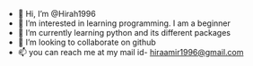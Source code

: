 - 👋 Hi, I’m @Hirah1996
- 👀 I’m interested in learning programming. I am a beginner
- 🌱 I’m currently learning python and its different packages
- 💞️ I’m looking to collaborate on github
- 📫 you can reach me at my mail id- hiraamir1996@gmail.com

<!---
Hirah1996/Hirah1996 is a ✨ special ✨ repository because its `README.md` (this file) appears on your GitHub profile.
You can click the Preview link to take a look at your changes.
--->
